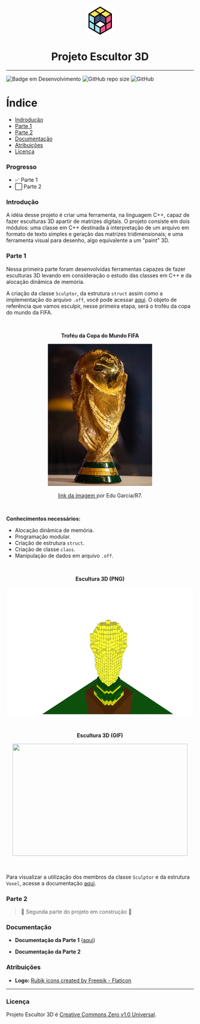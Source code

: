 
<p align="center">
    <img width="75" height="75" src = "src/assets/readme/rubik.png">
    
</p>
    <h1 align="center"> Projeto Escultor 3D </h1>


---

![Badge em Desenvolvimento](http://img.shields.io/static/v1?label=STATUS&message=EM%20DESENVOLVIMENTO&color=GREEN&style=for-the-badge)  ![GitHub repo size](https://img.shields.io/github/repo-size/franssoares/Projeto-Escultor-3D?style=for-the-badge)    ![GitHub](https://img.shields.io/github/license/Franssoares/Projeto-Escultor-3D?style=for-the-badge)

# Índice 

* [Indrodução](#introdução)
* [Parte 1](#parte-1)
* [Parte 2](#parte-2)
* [Documentação](#documentação)
* [Atribuições](#atribuições)
* [Licença](#licença)


### Progresso

- :white_check_mark: Parte 1
- :white_large_square: Parte 2

### Introdução
A idéia desse projeto é criar uma ferramenta, na linguagem C++, capaz de fazer esculturas 3D apartir de matrizes digitais. O projeto consiste em dois módulos: uma classe em C++ destinada à interpretação de um arquivo em formato de texto simples e geração das matrizes tridimensionais; e uma ferramenta visual para desenho, algo equivalente a um "paint" 3D.

### Parte 1
Nessa primeira parte foram desenvolvidas ferramentas capazes de fazer esculturas 3D levando em consideração o estudo das classes em C++ e da alocação dinâmica de memória. 

A criação da classe `Sculptor`, da estrutura `struct` assim como a implementação do arquivo `.off`, você pode acessar [aqui](https://github.com/Franssoares/Projeto-Escultor-3D/tree/main/Projeto_Escultor_3d_Parte_1). O objeto de referência que vamos esculpir, nesse primeira etapa, será o troféu da copa do mundo da FIFA.


<br>

<p align="center">
    <b>Troféu da Copa do Mundo FIFA</b>
</p>

<p align="center">
    <img 
    width="280" 
    height="380"
    src="src\assets\readme\trofeu.png">
</p>

<p align="center">
    <a  
        href= "https://www.r7.com/B1nQ" 
        tittle= "Troféu da copa do mundo FIFA" > link da imagem       
    </a>
 por Edu Garcia/R7.
</p>

<br>


**Conhecimentos necessários:**
- Alocação dinâmica de memória.
- Programação modular.
- Criação de estrutura `struct`.
- Criação de classe `class`.
- Manipulação de dados em arquivo `.off`.


<br>

<p align="center">
    <b>Escultura 3D (PNG)</b>
</p>
<p align="center">
    <img 
    width="500" 
    height="340" 
    src = "src/assets/readme/snapshot02.png">
</p>

<br>

<p align="center">
    <b>Escultura 3D (GIF)</b>
</p>
<p align="center">
    <img 
    width="470" 
    height="300" 
    src = "src/assets/readme/imagem.gif">
</p>

<br>


Para visualizar a utilização dos membros da classe `Sculptor` e da estrutura `Voxel`, acesse a documentação [aqui](#documentação).

### Parte 2

> :construction: Segunda parte do projeto em construção :construction:

### Documentação

* **Documentação da Parte 1** ([aqui](https://franssoares.github.io/html/))

* **Documentação da Parte 2**

### Atribuições
* **Logo:** <a href="https://www.flaticon.com/free-icons/rubik" title="rubik icons">Rubik icons created by Freepik - Flaticon</a>

---
### Licença

Projeto Escultor 3D é [Creative Commons Zero v1.0 Universal](https://github.com/Franssoares/Projeto-Escultor-3D/blob/main/license).